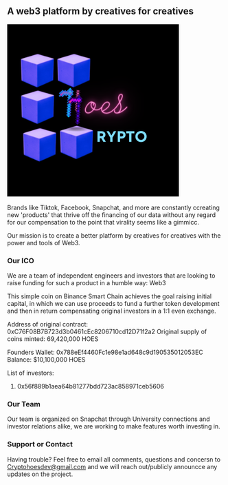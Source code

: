 ## A web3 platform by creatives for creatives

![Book logo](/Logo.png)

Brands like Tiktok, Facebook, Snapchat, and more are constantly ccreating new 'products' that thrive off the financing of our data without any regard for our compensation to the point that virality seems like a gimmicc.

Our mission is to create a better platform by creatives for creatives with the power and tools of Web3.


### Our ICO

We are a team of independent engineers and investors that are looking to raise funding for such a product in a humble way: Web3

This simple coin on Binance Smart Chain achieves the goal raising initial capital, in which we can use proceeds to fund a further token development and then in return compensating original investors in a 1:1 even exchange.

Address of original contract: 0xC76F08B7B723d3b0461cEc8206710cd12D71f2a2
Original supply of coins minted: 69,420,000 HOES

Founders Wallet: 0x788eEf4460Fc1e98e1ad648c9d190535012053EC
Balance: $10,100,000 HOES

List of investors:

1. 0x56f889b1aea64b81277bdd723ac858971ceb5606



### Our Team

Our team is organized on Snapchat through University connections and investor relations alike, we are working to make features worth investing in.




### Support or Contact

Having trouble? Feel free to email all comments, questions and concersn to Cryptohoesdev@gmail.com and we will reach out/publicly announcce any updates on the project.

